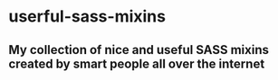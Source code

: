 # userful-sass-mixins
## My collection of nice and useful SASS mixins created by smart people all over the internet
